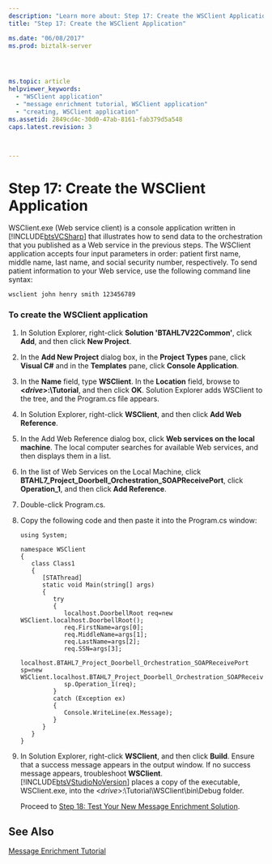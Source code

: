```yaml
---
description: "Learn more about: Step 17: Create the WSClient Application"
title: "Step 17: Create the WSClient Application"

ms.date: "06/08/2017"
ms.prod: biztalk-server




ms.topic: article
helpviewer_keywords: 
  - "WSClient application"
  - "message enrichment tutorial, WSClient application"
  - "creating, WSClient application"
ms.assetid: 2849cd4c-30d0-47ab-8161-fab379d5a548
caps.latest.revision: 3



---
```

# Step 17: Create the WSClient Application
WSClient.exe (Web service client) is a console application written in [!INCLUDE[btsVCSharp](../../includes/btsvcsharp-md.md)] that illustrates how to send data to the orchestration that you published as a Web service in the previous steps. The WSClient application accepts four input parameters in order: patient first name, middle name, last name, and social security number, respectively. To send patient information to your Web service, use the following command line syntax:  
  
```  
wsclient john henry smith 123456789  
```  
  
### To create the WSClient application  
  
1. In Solution Explorer, right-click **Solution 'BTAHL7V22Common'**, click **Add**, and then click **New Project**.  
  
2. In the **Add New Project** dialog box, in the **Project Types** pane, click **Visual C#** and in the **Templates** pane, click **Console Application**.  
  
3. In the **Name** field, type **WSClient**. In the **Location** field, browse to **\<*drive*\>:\Tutorial**, and then click **OK**. Solution Explorer adds WSClient to the tree, and the Program.cs file appears.  
  
4. In Solution Explorer, right-click **WSClient**, and then click **Add Web Reference**.  
  
5. In the Add Web Reference dialog box, click **Web services on the local machine**. The local computer searches for available Web services, and then displays them in a list.  
  
6. In the list of Web Services on the Local Machine, click **BTAHL7_Project_Doorbell_Orchestration_SOAPReceivePort**, click **Operation_1**, and then click **Add Reference**.  
  
7. Double-click Program.cs.  
  
8. Copy the following code and then paste it into the Program.cs window:  
  
   ```  
   using System;  
  
   namespace WSClient  
   {  
      class Class1  
      {  
         [STAThread]  
         static void Main(string[] args)  
         {  
            try   
            {  
               localhost.DoorbellRoot req=new WSClient.localhost.DoorbellRoot();  
               req.FirstName=args[0];  
               req.MiddleName=args[1];  
               req.LastName=args[2];  
               req.SSN=args[3];  
               localhost.BTAHL7_Project_Doorbell_Orchestration_SOAPReceivePort sp=new WSClient.localhost.BTAHL7_Project_Doorbell_Orchestration_SOAPReceivePort();  
               sp.Operation_1(req);  
            }  
            catch (Exception ex)  
            {  
               Console.WriteLine(ex.Message);  
            }  
         }  
      }  
   }  
   ```  
  
9. In Solution Explorer, right-click **WSClient**, and then click **Build**. Ensure that a success message appears in the output window. If no success message appears, troubleshoot **WSClient**. [!INCLUDE[btsVStudioNoVersion](../../includes/btsvstudionoversion-md.md)] places a copy of the executable, WSClient.exe, into the \<*drive*\>:\Tutorial\WSClient\bin\Debug folder.  
  
   Proceed to [Step 18: Test Your New Message Enrichment Solution](../../adapters-and-accelerators/accelerator-hl7/step-18-test-your-new-message-enrichment-solution.md).  
  
## See Also  
 [Message Enrichment Tutorial](../../adapters-and-accelerators/accelerator-hl7/message-enrichment-tutorial.md)
